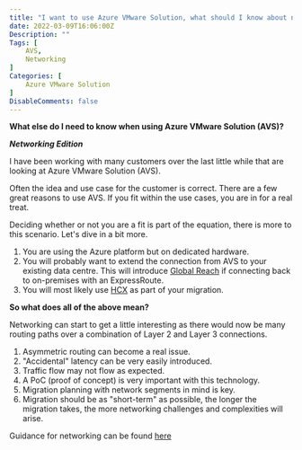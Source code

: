 ```yaml
---
title: "I want to use Azure VMware Solution, what should I know about networking?"
date: 2022-03-09T16:06:00Z
Description: ""
Tags: [
    AVS,
    Networking    
]
Categories: [
    Azure VMware Solution
]
DisableComments: false
---
```


**What else do I need to know when using Azure VMware Solution (AVS)?**

***Networking Edition***

I have been working with many customers over the last little while that are looking at Azure VMware Solution (AVS).

Often the idea and use case for the customer is correct. There are a few great reasons to use AVS. If you fit within the use cases, you are in for a real treat.

Deciding whether or not you are a fit is part of the equation, there is more to this scenario. Let's dive in a bit more.

1. You are using the Azure platform but on dedicated hardware.
1. You will probably want to extend the connection from AVS to your existing data centre. This will introduce [Global Reach](https://docs.microsoft.com/en-us/azure/azure-vmware/tutorial-expressroute-global-reach-private-cloud) if connecting back to on-premises with an ExpressRoute.
1. You will most likely use [HCX](https://docs.microsoft.com/en-us/azure/azure-vmware/configure-vmware-hcx) as part of your migration.

**So what does all of the above mean?**

Networking can start to get a little interesting as there would now be many routing paths over a combination of Layer 2 and Layer 3 connections.

1. Asymmetric routing can become a real issue.
1. "Accidental" latency can be very easily introduced.
1. Traffic flow may not flow as expected.
1. A PoC (proof of concept) is very important with this technology.
1. Migration planning with network segments in mind is key.
1. Migration should be as "short-term" as possible, the longer the migration takes, the more networking challenges and complexities will arise.

Guidance for networking can be found [here](https://docs.microsoft.com/en-us/azure/cloud-adoption-framework/scenarios/azure-vmware/eslz-network-topology-connectivity)
